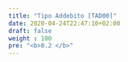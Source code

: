```yaml
---
title: "Tipo Addebito [TAD00]"
date: 2020-04-24T22:47:10+02:00
draft: false
weight : 100
pre: "<b>8.2 </b>"
---
```



